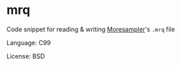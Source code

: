 mrq
===

Code snippet for reading & writing [Moresampler](https://web.engr.illinois.edu/~khua5/index.php/moresampler/)'s `.mrq` file

Language: C99

License: BSD

